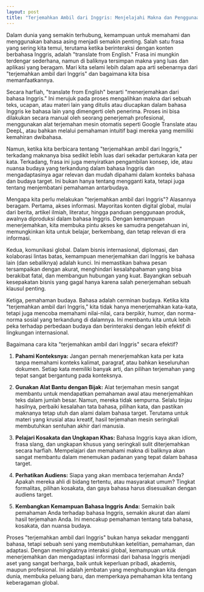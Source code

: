 ```yaml
---
layout: post
title: "Terjemahkan Ambil dari Inggris: Menjelajahi Makna dan Penggunaannya"
---
```


Dalam dunia yang semakin terhubung, kemampuan untuk memahami dan menggunakan bahasa asing menjadi semakin penting. Salah satu frasa yang sering kita temui, terutama ketika berinteraksi dengan konten berbahasa Inggris, adalah "translate from English." Frasa ini mungkin terdengar sederhana, namun di baliknya tersimpan makna yang luas dan aplikasi yang beragam. Mari kita selami lebih dalam apa arti sebenarnya dari "terjemahkan ambil dari Inggris" dan bagaimana kita bisa memanfaatkannya.

Secara harfiah, "translate from English" berarti "menerjemahkan dari bahasa Inggris." Ini merujuk pada proses mengalihkan makna dari sebuah teks, ucapan, atau materi lain yang ditulis atau diucapkan dalam bahasa Inggris ke bahasa lain yang dimengerti oleh penerima. Proses ini bisa dilakukan secara manual oleh seorang penerjemah profesional, menggunakan alat terjemahan mesin otomatis seperti Google Translate atau DeepL, atau bahkan melalui pemahaman intuitif bagi mereka yang memiliki kemahiran dwibahasa.

Namun, ketika kita berbicara tentang "terjemahkan ambil dari Inggris," terkadang maknanya bisa sedikit lebih luas dari sekadar pertukaran kata per kata. Terkadang, frasa ini juga menyiratkan pengambilan konsep, ide, atau nuansa budaya yang terkandung dalam bahasa Inggris dan mengadaptasinya agar relevan dan mudah dipahami dalam konteks bahasa dan budaya target. Ini bukan hanya tentang mengganti kata, tetapi juga tentang menjembatani pemahaman antarbudaya.

Mengapa kita perlu melakukan "terjemahkan ambil dari Inggris"? Alasannya beragam. Pertama, akses informasi. Mayoritas konten digital global, mulai dari berita, artikel ilmiah, literatur, hingga panduan penggunaan produk, awalnya diproduksi dalam bahasa Inggris. Dengan kemampuan menerjemahkan, kita membuka pintu akses ke samudra pengetahuan ini, memungkinkan kita untuk belajar, berkembang, dan tetap relevan di era informasi.

Kedua, komunikasi global. Dalam bisnis internasional, diplomasi, dan kolaborasi lintas batas, kemampuan menerjemahkan dari Inggris ke bahasa lain (dan sebaliknya) adalah kunci. Ini memastikan bahwa pesan tersampaikan dengan akurat, menghindari kesalahpahaman yang bisa berakibat fatal, dan membangun hubungan yang kuat. Bayangkan sebuah kesepakatan bisnis yang gagal hanya karena salah penerjemahan sebuah klausul penting.

Ketiga, pemahaman budaya. Bahasa adalah cerminan budaya. Ketika kita "terjemahkan ambil dari Inggris," kita tidak hanya menerjemahkan kata-kata, tetapi juga mencoba memahami nilai-nilai, cara berpikir, humor, dan norma-norma sosial yang terkandung di dalamnya. Ini membantu kita untuk lebih peka terhadap perbedaan budaya dan berinteraksi dengan lebih efektif di lingkungan internasional.

Bagaimana cara kita "terjemahkan ambil dari Inggris" secara efektif?

1.  **Pahami Konteksnya:** Jangan pernah menerjemahkan kata per kata tanpa memahami konteks kalimat, paragraf, atau bahkan keseluruhan dokumen. Setiap kata memiliki banyak arti, dan pilihan terjemahan yang tepat sangat bergantung pada konteksnya.

2.  **Gunakan Alat Bantu dengan Bijak:** Alat terjemahan mesin sangat membantu untuk mendapatkan pemahaman awal atau menerjemahkan teks dalam jumlah besar. Namun, mereka tidak sempurna. Selalu tinjau hasilnya, perbaiki kesalahan tata bahasa, pilihan kata, dan pastikan maknanya tetap utuh dan alami dalam bahasa target. Terutama untuk materi yang krusial atau kreatif, hasil terjemahan mesin seringkali membutuhkan sentuhan akhir dari manusia.

3.  **Pelajari Kosakata dan Ungkapan Khas:** Bahasa Inggris kaya akan idiom, frasa slang, dan ungkapan khusus yang seringkali sulit diterjemahkan secara harfiah. Mempelajari dan memahami makna di baliknya akan sangat membantu dalam menemukan padanan yang tepat dalam bahasa target.

4.  **Perhatikan Audiens:** Siapa yang akan membaca terjemahan Anda? Apakah mereka ahli di bidang tertentu, atau masyarakat umum? Tingkat formalitas, pilihan kosakata, dan gaya bahasa harus disesuaikan dengan audiens target.

5.  **Kembangkan Kemampuan Bahasa Inggris Anda:** Semakin baik pemahaman Anda terhadap bahasa Inggris, semakin akurat dan alami hasil terjemahan Anda. Ini mencakup pemahaman tentang tata bahasa, kosakata, dan nuansa budaya.

Proses "terjemahkan ambil dari Inggris" bukan hanya sekadar mengganti bahasa, tetapi sebuah seni yang membutuhkan ketelitian, pemahaman, dan adaptasi. Dengan meningkatnya interaksi global, kemampuan untuk menerjemahkan dan mengadaptasi informasi dari bahasa Inggris menjadi aset yang sangat berharga, baik untuk keperluan pribadi, akademis, maupun profesional. Ini adalah jembatan yang menghubungkan kita dengan dunia, membuka peluang baru, dan memperkaya pemahaman kita tentang keberagaman global.
